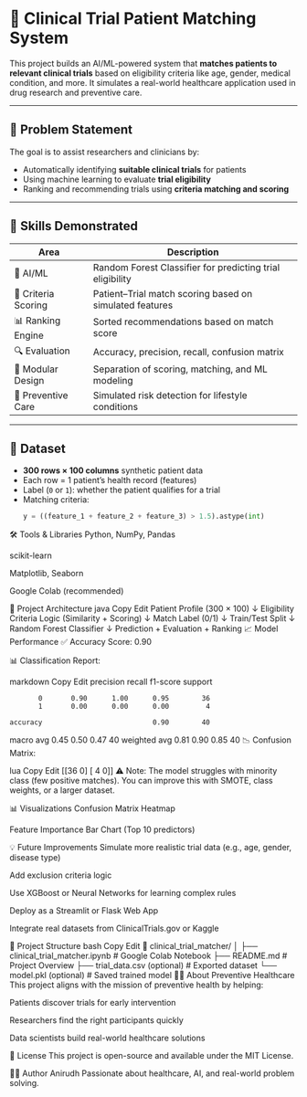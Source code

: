 # 🧠 Clinical Trial Patient Matching System

This project builds an AI/ML-powered system that **matches patients to relevant clinical trials** based on eligibility criteria like age, gender, medical condition, and more. It simulates a real-world healthcare application used in drug research and preventive care.

---

## 🚀 Problem Statement

The goal is to assist researchers and clinicians by:
- Automatically identifying **suitable clinical trials** for patients
- Using machine learning to evaluate **trial eligibility**
- Ranking and recommending trials using **criteria matching and scoring**

---

## 🔧 Skills Demonstrated

| Area            | Description |
|-----------------|-------------|
| 🧠 AI/ML         | Random Forest Classifier for predicting trial eligibility |
| 🎯 Criteria Scoring | Patient–Trial match scoring based on simulated features |
| 📊 Ranking Engine | Sorted recommendations based on match score |
| 🔍 Evaluation     | Accuracy, precision, recall, confusion matrix |
| 🧱 Modular Design | Separation of scoring, matching, and ML modeling |
| 🧬 Preventive Care | Simulated risk detection for lifestyle conditions |

---

## 🧪 Dataset

- **300 rows × 100 columns** synthetic patient data
- Each row = 1 patient’s health record (features)
- Label (`0` or `1`): whether the patient qualifies for a trial
- Matching criteria:  
  ```python
  y = ((feature_1 + feature_2 + feature_3) > 1.5).astype(int)


🛠️ Tools & Libraries
Python, NumPy, Pandas

scikit-learn

Matplotlib, Seaborn

Google Colab (recommended)

🧬 Project Architecture
java
Copy
Edit
Patient Profile (300 × 100)
        ↓
Eligibility Criteria Logic (Similarity + Scoring)
        ↓
Match Label (0/1)
        ↓
Train/Test Split
        ↓
Random Forest Classifier
        ↓
Prediction + Evaluation + Ranking
📈 Model Performance
✅ Accuracy Score: 0.90

📊 Classification Report:

markdown
Copy
Edit
              precision    recall  f1-score   support

           0       0.90      1.00      0.95        36
           1       0.00      0.00      0.00         4

    accuracy                           0.90        40
   macro avg       0.45      0.50      0.47        40
weighted avg       0.81      0.90      0.85        40
📉 Confusion Matrix:

lua
Copy
Edit
[[36  0]
 [ 4  0]]
⚠️ Note: The model struggles with minority class (few positive matches).
You can improve this with SMOTE, class weights, or a larger dataset.

📊 Visualizations
Confusion Matrix Heatmap

Feature Importance Bar Chart (Top 10 predictors)

💡 Future Improvements
Simulate more realistic trial data (e.g., age, gender, disease type)

Add exclusion criteria logic

Use XGBoost or Neural Networks for learning complex rules

Deploy as a Streamlit or Flask Web App

Integrate real datasets from ClinicalTrials.gov or Kaggle

📂 Project Structure
bash
Copy
Edit
📁 clinical_trial_matcher/
│
├── clinical_trial_matcher.ipynb       # Google Colab Notebook
├── README.md                          # Project Overview
├── trial_data.csv (optional)          # Exported dataset
└── model.pkl (optional)               # Saved trained model
👨‍⚕️ About Preventive Healthcare
This project aligns with the mission of preventive health by helping:

Patients discover trials for early intervention

Researchers find the right participants quickly

Data scientists build real-world healthcare solutions

📜 License
This project is open-source and available under the MIT License.

🙋‍♂️ Author
Anirudh
Passionate about healthcare, AI, and real-world problem solving.
